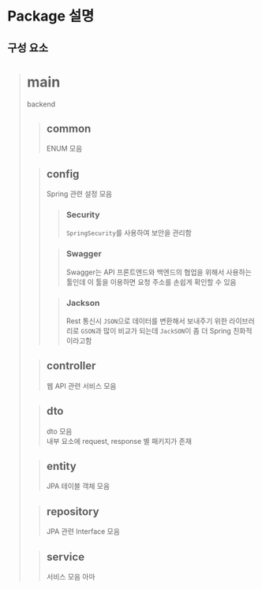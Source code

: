 # Package 설명

## 구성 요소

> # main
> backend
> > ## common   
> > ENUM 모음
> 
> > ## config
> > Spring 관련 설정 모음
> > > ### Security
> > > `SpringSecurity`를 사용하여 보안을 관리함
> > 
> > > ### Swagger
> > > Swagger는 API 프론트엔드와 백엔드의 협업을 위해서 사용하는 툴인데 이 툴을 이용하면 요청 주소를 손쉽게 확인할 수 있음
> > 
> > > ### Jackson
> > > Rest 통신시 `JSON`으로 데이터를 변환해서 보내주기 위한 라이브러리로 `GSON`과 많이 비교가 되는데 `JackSON`이 좀 더 Spring 친화적이라고함 
> 
> > ## controller
> > 웹 API 관련 서비스 모음
> 
> > ## dto
> > dto 모음   
> > 내부 요소에 request, response 별 패키지가 존재
> 
> > ## entity
> > JPA 테이블 객체 모음
> 
> > ## repository
> > JPA 관련 Interface 모음
> 
> > ## service
> > 서비스 모음 아마
